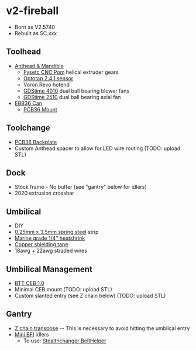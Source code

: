# v2-fireball
 - Born as V2.5740
 - Rebuilt as SC.xxx

## Toolhead
- [Anthead & Mandible](https://github.com/PrintersForAnts/AntHead/tree/main)
  - [Fysetc CNC Pom](https://www.aliexpress.us/item/3256806092379640.html?spm=a2g0o.order_list.order_list_main.173.5c361802ieReoV&gatewayAdapt=glo2usa) helical extruder gears
  - [Optotap 2.4.1 sensor](https://www.aliexpress.us/item/3256806080086327.html?spm=a2g0o.order_list.order_list_main.131.5c361802ieReoV&gatewayAdapt=glo2usa)
  - Voron Revo hotend
  - [GDStime 4010](https://www.aliexpress.us/item/2251832612319325.html?spm=a2g0o.order_list.order_list_main.149.5c361802ieReoV&gatewayAdapt=glo2usa) dual ball bearing blower fans
  - [GDStime 2510](https://www.aliexpress.us/item/2251832779423608.html?spm=a2g0o.order_list.order_list_main.95.5c361802ieReoV&gatewayAdapt=glo2usa) dual ball bearing axial fan
- [EBB36 Can](https://www.aliexpress.us/item/3256804056891440.html?spm=a2g0o.order_list.order_list_main.71.5c361802ieReoV&gatewayAdapt=glo2usa)
  - [PCB36 Mount](https://github.com/DraftShift/StealthChanger/blob/main/UserMods/TheSin-/PCB36_Mount/PCBMount.stl)

## Toolchange
- [PCB36 Backplate](https://github.com/DraftShift/StealthChanger/blob/main/UserMods/TheSin-/PCB36_Mount/Anthead_SF.stl)
- Custom Anthead spacer to allow for LED wire routing (TODO: upload STL)

## Dock
- Stock frame - No buffer (see "gantry" below for idlers)
- 2020 extrusion crossbar

## Umbilical
- DIY
- [0.25mm x 3.5mm spring steel](https://www.aliexpress.us/item/3256806545300434.html?spm=a2g0o.order_list.order_list_main.83.5c361802ieReoV&gatewayAdapt=glo2usa) strip
- [Marine grade 1/4" heatshrink](https://www.amazon.com/dp/B0919J58MH?ref=ppx_yo2ov_dt_b_fed_asin_title)
- [Copper shielding tape](https://www.amazon.com/gp/product/B0B7DX76W7/ref=ppx_yo_dt_b_search_asin_title?ie=UTF8&psc=1)
- 18awg + 22awg straded wires

## Umbilical Management
- [BTT CEB 1.0](https://www.aliexpress.us/item/3256806680070833.html?spm=a2g0o.order_list.order_list_main.89.5c361802ieReoV&gatewayAdapt=glo2usa)
- Minimal CEB mount (TODO: upload STL)
- Custom slanted entry (see Z chain below) (TODO: upload STL)

## Gantry
- [Z chain transpose](https://www.printables.com/model/764315-voron-24-z-chain-transpose) -- This is necessary to avoid hitting the umbilcal entry
- [Mini BFI](https://github.com/DraftShift/StealthChanger/tree/main/UserMods/BT123/MiniBFI%20%2B%20MicroBFI) idlers
  - To use: [Stealthchanger BeltHelper](https://github.com/DraftShift/StealthChanger/tree/main/STLs/Extras/BeltHelper)
